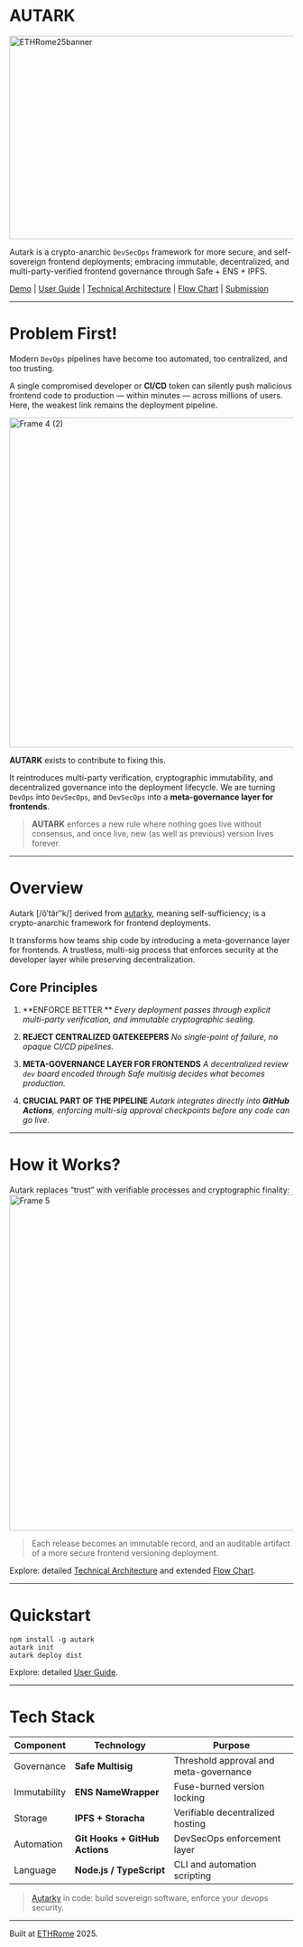 # AUTARK
<img width="1920" height="360" alt="ETHRome25banner" src="https://github.com/user-attachments/assets/f0cc3bed-8418-47c3-b59f-f311ea959580" />

Autark is a crypto-anarchic `DevSecOps` framework for more secure, and self-sovereign frontend deployments; embracing immutable, decentralized, and multi-party-verified frontend governance through Safe + ENS + IPFS.

[Demo](https://www.youtube.com/watch?v=-pGsHpUI0J0) | [User Guide](https://github.com/MihRazvan/ETHRome_hackathon/blob/main/USER-GUIDE.md) | [Technical Architecture](https://github.com/MihRazvan/ETHRome_hackathon/blob/main/TECHNICAL-ARCHITECTURE.md) | [Flow Chart](https://github.com/MihRazvan/ETHRome_hackathon/blob/main/FLOW-CHART.md) | [Submission](https://taikai.network/ethrome/hackathons/2025/projects/cmgx4r1we02d112kkxt8y1sxi/idea)

---

# Problem First!

Modern `DevOps` pipelines have become too automated, too centralized, and too trusting.

A single compromised developer or **CI/CD** token can silently push malicious frontend code to production — within minutes — across millions of users. Here, the weakest link remains the deployment pipeline.

<img width="1679" height="584" alt="Frame 4 (2)" src="https://github.com/user-attachments/assets/eaa5cbef-2670-4834-9e93-618d539868c0" />

**AUTARK** exists to contribute to fixing this.

It reintroduces multi-party verification, cryptographic immutability, and decentralized governance into the deployment lifecycle. We are turning `DevOps` into `DevSecOps`, and `DevSecOps` into a **meta-governance layer for frontends**.

> **AUTARK** enforces a new rule where nothing goes live without consensus, and once live, new (as well as previous) version lives forever.

---

# Overview

Autark [/ô′tär″k/] derived from [autarky](https://en.wikipedia.org/wiki/Autarky), meaning self-sufficiency; is a crypto-anarchic  framework for frontend deployments.

It transforms how teams ship code by introducing a meta-governance layer for frontends. A trustless, multi-sig process that enforces security at the developer layer while preserving decentralization.

## Core Principles

1. **ENFORCE BETTER **
*Every deployment passes through explicit multi-party verification, and immutable cryptographic sealing.*

2. **REJECT CENTRALIZED GATEKEEPERS**
*No single-point of failure, no opaque CI/CD pipelines.*

3. **META-GOVERNANCE LAYER FOR FRONTENDS**
*A decentralized review `dev` board encoded through Safe multisig decides what becomes production.*

4. **CRUCIAL PART OF THE  PIPELINE**
*Autark integrates directly into **GitHub Actions**, enforcing multi-sig approval checkpoints before any code can go live.*

---

# How it Works?

Autark replaces “trust” with verifiable processes and cryptographic finality:
<img width="1522" height="595" alt="Frame 5" src="https://github.com/user-attachments/assets/1a392867-b64e-4e12-a3b5-78fd9ee26788" />

> Each release becomes an immutable record, and an auditable artifact of a more secure frontend versioning deployment.

Explore: detailed [Technical Architecture]() and extended [Flow Chart]().

---

# Quickstart

``` console
npm install -g autark
autark init
autark deploy dist
```

Explore: detailed [User Guide]().

---

# Tech Stack

| Component    | Technology                     | Purpose                                |
| ------------ | ------------------------------ | -------------------------------------- |
| Governance   | **Safe Multisig**              | Threshold approval and meta-governance |
| Immutability | **ENS NameWrapper**            | Fuse-burned version locking            |
| Storage      | **IPFS + Storacha**            | Verifiable decentralized hosting       |
| Automation   | **Git Hooks + GitHub Actions** | DevSecOps enforcement layer            |
| Language     | **Node.js / TypeScript**       | CLI and automation scripting           |

> [Autarky](https://en.wikipedia.org/wiki/Autarky) in code: build sovereign software, enforce your devops security.

---

Built at [ETHRome](https://www.ethrome.org/) 2025.

